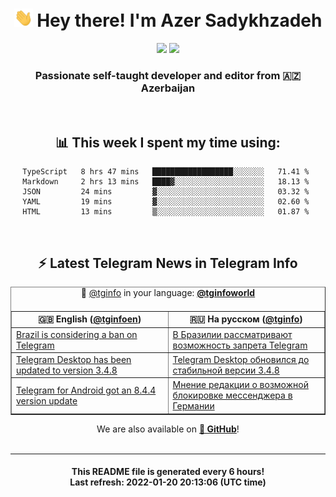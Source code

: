 <div align="center">
	<div>
		<h1>
      <img src="./assets/hi.gif" width="30px"> Hey there! I'm Azer Sadykhzadeh
    </h1>
    <img height="18" src="https://komarev.com/ghpvc/?username=sadykhzadeh&label=Views&color=2081c1&style=flat-square" />
		<a href="https://wakatime.com/@Azer"> <img height="18" src="https://wakatime.com/badge/user/f80ae27a-c328-426f-a381-bc84136e2dd6.svg" /> </a>
    <h3>
      Passionate self-taught developer and editor from 🇦🇿 Azerbaijan
    </h3>
  </div>
  <br>

<h2>📊 This week I spent my time using:</h2>

<!--START_SECTION:waka-->
```text
TypeScript   8 hrs 47 mins   ██████████████████░░░░░░░   71.41 % 
Markdown     2 hrs 13 mins   ████▓░░░░░░░░░░░░░░░░░░░░   18.13 % 
JSON         24 mins         ▓░░░░░░░░░░░░░░░░░░░░░░░░   03.32 % 
YAML         19 mins         ▓░░░░░░░░░░░░░░░░░░░░░░░░   02.60 % 
HTML         13 mins         ▒░░░░░░░░░░░░░░░░░░░░░░░░   01.87 % 
```
<!--END_SECTION:waka-->

<br>

<h2>⚡️ Latest Telegram News in Telegram Info</h2>
  <table border>
		<tr>
			<th width="50%">🇬🇧 English (<a href="https://t.me/tginfoen">@tginfoen</a>)</th>
			<th>🇷🇺 На русском (<a href="https://t.me/tginfo">@tginfo</a>)</th>
		</tr>
		<caption>🚩 <a href="https://t.me/tginfo">@tginfo</a> in your language: <a href="https://t.me/tginfoworld"><b>@tginfoworld</b></a><caption/>
  <tr><td><a href="https://t.me/tginfoen/1346">Brazil is considering a ban on Telegram</a></td>
    <td><a href="https://t.me/tginfo/3220">В Бразилии рассматривают возможность запрета Telegram</a></td></tr><tr><td><a href="https://t.me/tginfoen/1345">Telegram Desktop has been updated to version 3.4.8</a></td>
    <td><a href="https://t.me/tginfo/3219">Telegram Desktop обновился до стабильной версии 3.4.8</a></td></tr><tr><td><a href="https://t.me/tginfoen/1344">Telegram for Android got an 8.4.4 version update</a></td>
    <td><a href="https://t.me/tginfo/3218">Мнение редакции о возможной блокировке мессенджера в Германии</a></td></tr>
</table>
We are also available on <a href="https://github.com/tginfo"><b>🐙 GitHub</b></a>!
</div>

<br>
<hr>
<h4 align="center">This README file is generated <b>every 6 hours</b>!</br>Last refresh: <b>2022-01-20 20:13:06 (UTC time)</b></h4>
